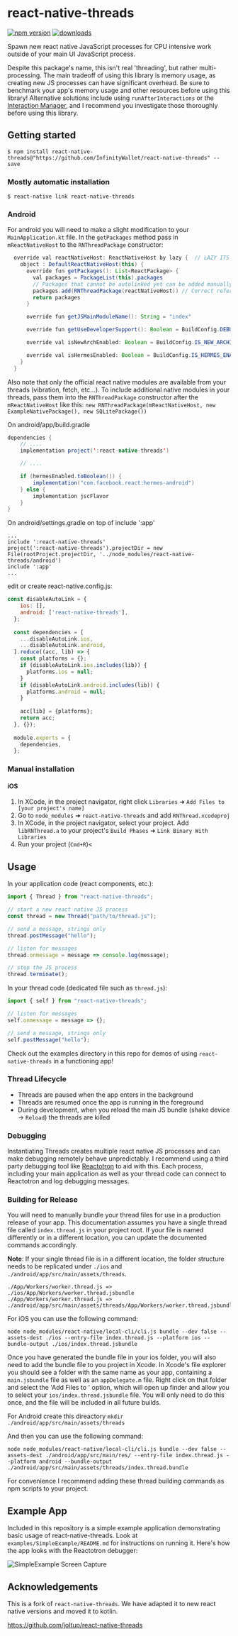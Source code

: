 # react-native-threads

[![npm version](https://img.shields.io/npm/v/react-native-threads.svg?style=flat-square)](https://www.npmjs.com/package/react-native-threads)
[![downloads](https://img.shields.io/npm/dm/react-native-threads.svg?style=flat-square)](https://www.npmjs.com/package/react-native-threads)

Spawn new react native JavaScript processes for CPU intensive work outside of your
main UI JavaScript process.

Despite this package's name, this isn't real 'threading', but rather multi-processing.
The main tradeoff of using this library is memory usage, as creating new JS processes
can have significant overhead. Be sure to benchmark your app's memory usage and other
resources before using this library! Alternative solutions include using `runAfterInteractions`
or the [Interaction Manager](https://facebook.github.io/react-native/docs/interactionmanager.html),
and I recommend you investigate those thoroughly before using this library.

## Getting started

`$ npm install react-native-threads@"https://github.com/InfinityWallet/react-native-threads" --save`

### Mostly automatic installation

`$ react-native link react-native-threads`

### Android

For android you will need to make a slight modification to your `MainApplication.kt`
file. In the `getPackages` method pass in `mReactNativeHost` to the `RNThreadPackage`
constructor:

```java
  override val reactNativeHost: ReactNativeHost by lazy {  // LAZY ITS NECESARY
    object : DefaultReactNativeHost(this) {
      override fun getPackages(): List<ReactPackage> {
        val packages = PackageList(this).packages
        // Packages that cannot be autolinked yet can be added manually here, for example:
        packages.add(RNThreadPackage(reactNativeHost)) // Correct reference
        return packages
      }

      override fun getJSMainModuleName(): String = "index"

      override fun getUseDeveloperSupport(): Boolean = BuildConfig.DEBUG

      override val isNewArchEnabled: Boolean = BuildConfig.IS_NEW_ARCHITECTURE_ENABLED

      override val isHermesEnabled: Boolean = BuildConfig.IS_HERMES_ENABLED
    }
  }

```

Also note that only the official react native modules are available from your
threads (vibration, fetch, etc...). To include additional native modules in your
threads, pass them into the `RNThreadPackage` constructor after the `mReactNativeHost`
like this:
`new RNThreadPackage(mReactNativeHost, new ExampleNativePackage(), new SQLitePackage())`

On android/app/build.gradle

```java
dependencies {
    // ....
    implementation project(':react-native-threads')

    // ....

    if (hermesEnabled.toBoolean()) {
        implementation("com.facebook.react:hermes-android")
    } else {
        implementation jscFlavor
    }
}
```

On android/settings.gradle on top of include ':app'

```
...
include ':react-native-threads'
project(':react-native-threads').projectDir = new File(rootProject.projectDir, '../node_modules/react-native-threads/android')
include ':app'
...
```

edit or create react-native.config.js:

```javascript
const disableAutoLink = {
    ios: [],
    android: ['react-native-threads'],
  };
  
  const dependencies = [
    ...disableAutoLink.ios,
    ...disableAutoLink.android,
  ].reduce((acc, lib) => {
    const platforms = {};
    if (disableAutoLink.ios.includes(lib)) {
      platforms.ios = null;
    }
    if (disableAutoLink.android.includes(lib)) {
      platforms.android = null;
    }
  
    acc[lib] = {platforms};
    return acc;
  }, {});
  
  module.exports = {
    dependencies,
  };
```

### Manual installation

#### iOS

1. In XCode, in the project navigator, right click `Libraries` ➜ `Add Files to [your project's name]`
2. Go to `node_modules` ➜ `react-native-threads` and add `RNThread.xcodeproj`
3. In XCode, in the project navigator, select your project. Add `libRNThread.a` to your project's `Build Phases` ➜ `Link Binary With Libraries`
4. Run your project (`Cmd+R`)<

## Usage

In your application code (react components, etc.):

```javascript
import { Thread } from "react-native-threads";

// start a new react native JS process
const thread = new Thread("path/to/thread.js");

// send a message, strings only
thread.postMessage("hello");

// listen for messages
thread.onmessage = message => console.log(message);

// stop the JS process
thread.terminate();
```

In your thread code (dedicated file such as `thread.js`):

```javascript
import { self } from "react-native-threads";

// listen for messages
self.onmessage = message => {};

// send a message, strings only
self.postMessage("hello");
```

Check out the examples directory in this repo for demos of using `react-native-threads`
in a functioning app!

### Thread Lifecycle

- Threads are paused when the app enters in the background
- Threads are resumed once the app is running in the foreground
- During development, when you reload the main JS bundle (shake device -> `Reload`) the threads are killed

### Debugging

Instantiating Threads creates multiple react native JS processes and can make debugging
remotely behave unpredictably. I recommend using a third party debugging tool like
[Reactotron](https://github.com/infinitered/reactotron) to aid with this. Each process,
including your main application as well as your thread code can connect to Reactotron
and log debugging messages.

### Building for Release

You will need to manually bundle your thread files for use in a production release
of your app. This documentation assumes you have a single thread file called
`index.thread.js` in your project root. If your file is named differently or in
a different location, you can update the documented commands accordingly.

**Note**: If your single thread file is in a different location, the folder structure needs to
be replicated under `./ios` and `./android/app/src/main/assets/threads`.

```
./App/Workers/worker.thread.js => ./ios/App/Workers/worker.thread.jsbundle
./App/Workers/worker.thread.js => ./android/app/src/main/assets/threads/App/Workers/worker.thread.jsbundle
```

For iOS you can use the following command:

`node node_modules/react-native/local-cli/cli.js bundle --dev false --assets-dest ./ios --entry-file index.thread.js --platform ios --bundle-output ./ios/index.thread.jsbundle`

Once you have generated the bundle file in your ios folder, you will also need to add
the bundle file to you project in Xcode. In Xcode's file explorer you should see
a folder with the same name as your app, containing a `main.jsbundle` file as well
as an `appDelegate.m` file. Right click on that folder and select the 'Add Files to <Your App Name>'
option, which will open up finder and allow you to select your `ios/index.thread.jsbundle`
file. You will only need to do this once, and the file will be included in all future
builds.

For Android create this direactory
`mkdir ./android/app/src/main/assets/threads`

And then you can use the following command:

`node node_modules/react-native/local-cli/cli.js bundle --dev false --assets-dest ./android/app/src/main/res/ --entry-file index.thread.js --platform android --bundle-output ./android/app/src/main/assets/threads/index.thread.bundle`

For convenience I recommend adding these thread building commands as npm scripts
to your project.

## Example App

Included in this repository is a simple example application demonstrating basic
usage of react-native-threads. Look at `examples/SimpleExample/README.md` for
instructions on running it. Here's how the app looks with the Reactotron debugger:

![SimpleExample Screen Capture](https://raw.githubusercontent.com/traviskn/react-native-threads/master/media/simplethreadexample.gif)

## Acknowledgements

This is a fork of `react-native-threads`. We have adapted it to new react native versions and moved it to kotlin.

https://github.com/joltup/react-native-threads
